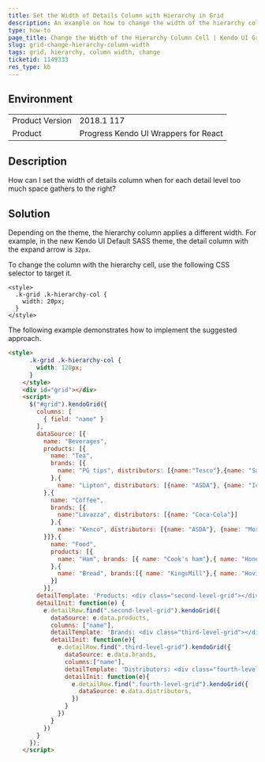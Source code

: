 ```yaml
---
title: Set the Width of Details Column with Hierarchy in Grid
description: An example on how to change the width of the hierarchy column in the Kendo UI Grid.
type: how-to
page_title: Change the Width of the Hierarchy Column Cell | Kendo UI Grid
slug: grid-change-hierarchy-column-width
tags: grid, hierarchy, column width, change
ticketid: 1149333
res_type: kb
---
```


## Environment

<table>
	<tr>
		<td>Product Version</td>
		<td>2018.1 117</td>
	</tr>
	<tr>
		<td>Product</td>
		<td>Progress Kendo UI Wrappers for React</td>
	</tr>
</table>


## Description

How can I set the width of details column when for each detail level too much space gathers to the right?

## Solution

Depending on the theme, the hierarchy column applies a different width. For example, in the new Kendo UI Default SASS theme, the detail column with the expand arrow is `32px`.

To change the column with the hierarchy cell, use the following CSS selector to target it.

```
<style>
  .k-grid .k-hierarchy-col {
    width: 20px;
  }
</style>
```

The following example demonstrates how to implement the suggested approach.

```html
<style>
      .k-grid .k-hierarchy-col {
        width: 120px;
      }
    </style>
    <div id="grid"></div>
    <script>
      $("#grid").kendoGrid({
        columns: [
          { field: "name" }
        ],
        dataSource: [{
          name: "Beverages",
          products: [{
            name: "Tea",
            brands: [{
              name: "PG tips", distributors: [{name:"Tesco"},{name: "Sainsbury's"}]
            },{
              name: "Lipton", distributors: [{name: "ASDA"}, {name: "Iceland"}]}]
          },{
            name: "Coffee",
            brands: [{
              name:"Lavazza", distributors: [{name: "Coca-Cola"}]
            },{
              name: "Kenco", distributors: [{name: "ASDA"}, {name: "Morrisons"}]}]
          }]},{
            name: "Food",
            products: [{
              name: "Ham", brands: [{ name: "Cook's ham"},{ name: "Honey and mustard breaded ham"}]
            },{
              name: "Bread", brands:[{ name: "KingsMill"},{ name: "Hovis"}]
            }]
          }],
        detailTemplate: 'Products: <div class="second-level-grid"></div>',
        detailInit: function(e) {
          e.detailRow.find(".second-level-grid").kendoGrid({
            dataSource: e.data.products,
            columns: ["name"],
            detailTemplate: 'Brands: <div class="third-level-grid"></div>',
            detailInit: function(e){
              e.detailRow.find(".third-level-grid").kendoGrid({
                dataSource: e.data.brands,
                columns:["name"],
                detailTemplate: 'Distributors: <div class="fourth-level-grid"></div>',
                detailInit: function(e){
                  e.detailRow.find(".fourth-level-grid").kendoGrid({
                    dataSource: e.data.distributors,
                  })
                }
              })
            }
          })
        }
      });
    </script>
```
